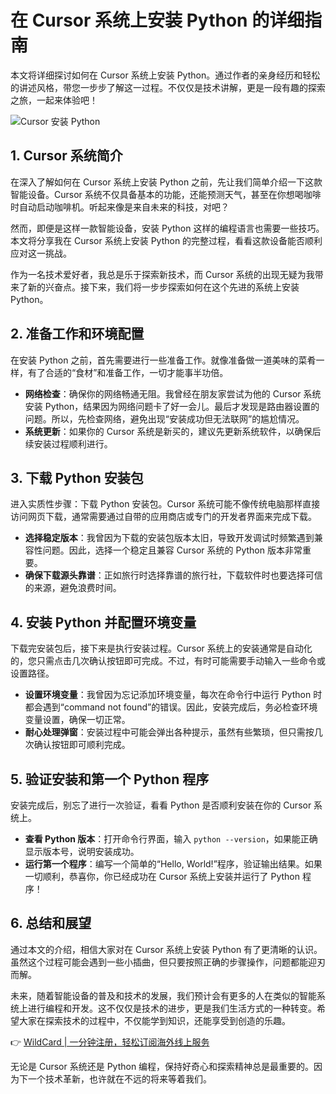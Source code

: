 # 在 Cursor 系统上安装 Python 的详细指南

本文将详细探讨如何在 Cursor 系统上安装 Python。通过作者的亲身经历和轻松的讲述风格，带您一步步了解这一过程。不仅仅是技术讲解，更是一段有趣的探索之旅，一起来体验吧！

![Cursor 安装 Python](https://bbtdd.com/img/5230359898069566.webp)

## 1. Cursor 系统简介

在深入了解如何在 Cursor 系统上安装 Python 之前，先让我们简单介绍一下这款智能设备。Cursor 系统不仅具备基本的功能，还能预测天气，甚至在你想喝咖啡时自动启动咖啡机。听起来像是来自未来的科技，对吧？

然而，即便是这样一款智能设备，安装 Python 这样的编程语言也需要一些技巧。本文将分享我在 Cursor 系统上安装 Python 的完整过程，看看这款设备能否顺利应对这一挑战。

作为一名技术爱好者，我总是乐于探索新技术，而 Cursor 系统的出现无疑为我带来了新的兴奋点。接下来，我们将一步步探索如何在这个先进的系统上安装 Python。

## 2. 准备工作和环境配置

在安装 Python 之前，首先需要进行一些准备工作。就像准备做一道美味的菜肴一样，有了合适的“食材”和准备工作，一切才能事半功倍。

- **网络检查**：确保你的网络畅通无阻。我曾经在朋友家尝试为他的 Cursor 系统安装 Python，结果因为网络问题卡了好一会儿。最后才发现是路由器设置的问题。所以，先检查网络，避免出现“安装成功但无法联网”的尴尬情况。
- **系统更新**：如果你的 Cursor 系统是新买的，建议先更新系统软件，以确保后续安装过程顺利进行。

## 3. 下载 Python 安装包

进入实质性步骤：下载 Python 安装包。Cursor 系统可能不像传统电脑那样直接访问网页下载，通常需要通过自带的应用商店或专门的开发者界面来完成下载。

- **选择稳定版本**：我曾因为下载的安装包版本太旧，导致开发调试时频繁遇到兼容性问题。因此，选择一个稳定且兼容 Cursor 系统的 Python 版本非常重要。
- **确保下载源头靠谱**：正如旅行时选择靠谱的旅行社，下载软件时也要选择可信的来源，避免浪费时间。

## 4. 安装 Python 并配置环境变量

下载完安装包后，接下来是执行安装过程。Cursor 系统上的安装通常是自动化的，您只需点击几次确认按钮即可完成。不过，有时可能需要手动输入一些命令或设置路径。

- **设置环境变量**：我曾因为忘记添加环境变量，每次在命令行中运行 Python 时都会遇到“command not found”的错误。因此，安装完成后，务必检查环境变量设置，确保一切正常。
- **耐心处理弹窗**：安装过程中可能会弹出各种提示，虽然有些繁琐，但只需按几次确认按钮即可顺利完成。

## 5. 验证安装和第一个 Python 程序

安装完成后，别忘了进行一次验证，看看 Python 是否顺利安装在你的 Cursor 系统上。

- **查看 Python 版本**：打开命令行界面，输入 `python --version`，如果能正确显示版本号，说明安装成功。
- **运行第一个程序**：编写一个简单的“Hello, World!”程序，验证输出结果。如果一切顺利，恭喜你，你已经成功在 Cursor 系统上安装并运行了 Python 程序！

## 6. 总结和展望

通过本文的介绍，相信大家对在 Cursor 系统上安装 Python 有了更清晰的认识。虽然这个过程可能会遇到一些小插曲，但只要按照正确的步骤操作，问题都能迎刃而解。

未来，随着智能设备的普及和技术的发展，我们预计会有更多的人在类似的智能系统上进行编程和开发。这不仅仅是技术的进步，更是我们生活方式的一种转变。希望大家在探索技术的过程中，不仅能学到知识，还能享受到创造的乐趣。

👉 [WildCard | 一分钟注册，轻松订阅海外线上服务](https://bbtdd.com/WildCard)

无论是 Cursor 系统还是 Python 编程，保持好奇心和探索精神总是最重要的。因为下一个技术革新，也许就在不远的将来等着我们。